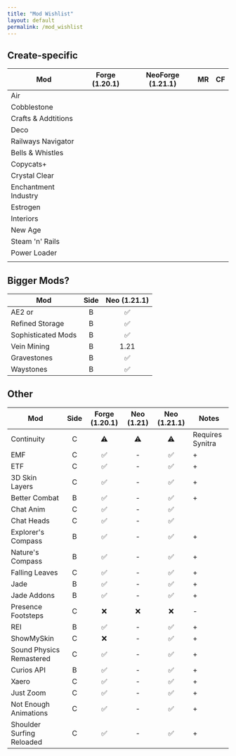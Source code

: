 ```yaml
---
title: "Mod Wishlist"
layout: default
permalink: /mod_wishlist
---
```

## Create-specific

| Mod                  | Forge (1.20.1) | NeoForge (1.21.1) | MR  | CF  |
| -------------------- | :------------: | :---------------: | :-: | :-: |
| Air                  |                |                   |     |     |
| Cobblestone          |                |                   |     |     |
| Crafts & Addtitions  |                |                   |     |     |
| Deco                 |                |                   |     |     |
| Railways Navigator   |                |                   |     |     |
| Bells & Whistles     |                |                   |     |     |
| Copycats+            |                |                   |     |     |
| Crystal Clear        |                |                   |     |     |
| Enchantment Industry |                |                   |     |     |
| Estrogen             |                |                   |     |     |
| Interiors            |                |                   |     |     |
| New Age              |                |                   |     |     |
| Steam 'n' Rails      |                |                   |     |     |
| Power Loader         |                |                   |     |     |
|                      |                |                   |     |     |
## Bigger Mods?

| Mod                | Side | Neo (1.21.1) |
| ------------------ | :--: | :----------: |
| AE2 or             |  B   |      ✅       |
| Refined Storage    |  B   |      ✅       |
| Sophisticated Mods |  B   |      ✅       |
| Vein Mining        |  B   |     1.21     |
| Gravestones        |  B   |      ✅       |
| Waystones          |  B   |      ✅       |

## Other

| Mod                       | Side | Forge (1.20.1) | Neo (1.21) | Neo (1.21.1) | Notes            |
| ------------------------- | :--: | :------------: | :--------: | :----------: | ---------------- |
| Continuity                |  C   |       ⚠️       |     ⚠️     |      ⚠️      | Requires Synitra |
| EMF                       |  C   |       ✅        |     -      |      ✅       | +                |
| ETF                       |  C   |       ✅        |     -      |      ✅       | +                |
| 3D Skin Layers            |  C   |       ✅        |     -      |      ✅       | +                |
| Better Combat             |  B   |       ✅        |     -      |      ✅       | +                |
| Chat Anim                 |  C   |       ✅        |     -      |      ✅       |                  |
| Chat Heads                |  C   |       ✅        |     -      |      ✅       |                  |
| Explorer's Compass        |  B   |       ✅        |     -      |      ✅       | +                |
| Nature's Compass          |  B   |       ✅        |     -      |      ✅       | +                |
| Falling Leaves            |  C   |       ✅        |     -      |      ✅       | +                |
| Jade                      |  B   |       ✅        |     -      |      ✅       | +                |
| Jade Addons               |  B   |       ✅        |     -      |      ✅       | +                |
| Presence Footsteps        |  C   |       ❌        |     ❌      |      ❌       | -                |
| REI                       |  B   |       ✅        |     -      |      ✅       | +                |
| ShowMySkin                |  C   |       ❌        |     -      |      ✅       | +                |
| Sound Physics Remastered  |  C   |       ✅        |     -      |      ✅       | +                |
| Curios API                |  B   |       ✅        |     -      |      ✅       | +                |
| Xaero                     |  C   |       ✅        |     -      |      ✅       | +                |
| Just Zoom                 |  C   |       ✅        |     -      |      ✅       | +                |
| Not Enough Animations     |  C   |       ✅        |     -      |      ✅       | +                |
| Shoulder Surfing Reloaded |  C   |       ✅        |     -      |      ✅       | +                |